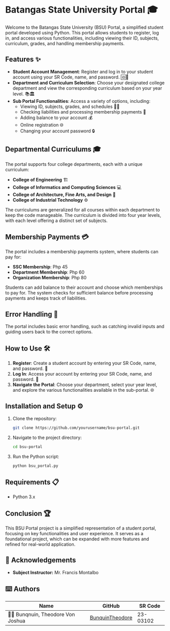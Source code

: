 # Batangas State University Portal 🎓

Welcome to the Batangas State University (BSU) Portal, a simplified student portal developed using Python. This portal allows students to register, log in, and access various functionalities, including viewing their ID, subjects, curriculum, grades, and handling membership payments.

## Features ✨

- **Student Account Management**: Register and log in to your student account using your SR Code, name, and password. 🆔🔑
- **Department and Curriculum Selection**: Choose your designated college department and view the corresponding curriculum based on your year level. 📚🏛️
- **Sub Portal Functionalities**: Access a variety of options, including:
  - Viewing ID, subjects, grades, and schedules 📄📅
  - Checking liabilities and processing membership payments 💸
  - Adding balance to your account 💰
  - Online registration 🌐
  - Changing your account password 🔒

## Departmental Curriculums 🎓

The portal supports four college departments, each with a unique curriculum:

- **College of Engineering** 🏗️
- **College of Informatics and Computing Sciences** 💻
- **College of Architecture, Fine Arts, and Design** 🎨
- **College of Industrial Technology** ⚙️

The curriculums are generalized for all courses within each department to keep the code manageable. The curriculum is divided into four year levels, with each level offering a distinct set of subjects.

## Membership Payments 💳

The portal includes a membership payments system, where students can pay for:

- **SSC Membership**: Php 45
- **Department Membership**: Php 60
- **Organization Membership**: Php 80

Students can add balance to their account and choose which memberships to pay for. The system checks for sufficient balance before processing payments and keeps track of liabilities.

## Error Handling 🚨

The portal includes basic error handling, such as catching invalid inputs and guiding users back to the correct options.

## How to Use 🛠️

1. **Register**: Create a student account by entering your SR Code, name, and password. 📝
2. **Log In**: Access your account by entering your SR Code, name, and password. 🔑
3. **Navigate the Portal**: Choose your department, select your year level, and explore the various functionalities available in the sub-portal. 🌐

## Installation and Setup ⚙️

1. Clone the repository:
    ```bash
    git clone https://github.com/yourusername/bsu-portal.git
    ```
2. Navigate to the project directory:
    ```bash
    cd bsu-portal
    ```
3. Run the Python script:
    ```bash
    python bsu_portal.py
    ```

## Requirements 📋

- Python 3.x

## Conclusion 🏆

This BSU Portal project is a simplified representation of a student portal, focusing on key functionalities and user experience. It serves as a foundational project, which can be expanded with more features and refined for real-world application.

## 🤍 Acknowledgements

- **Subject Instructor:** Mr. Francis Montalbo

## ⌨️ Authors

| Name                             | GitHub                                                | SR Code     |
|----------------------------------|-------------------------------------------------------|-------------|
| 👨‍🎓 Bunqnuin, Theodore Von Joshua | [BunquinTheodore](https://github.com/BunquinTheodore) | 23-03102    |
